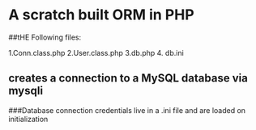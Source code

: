 # A scratch built ORM in PHP
##tHE Following files:


  1.Conn.class.php
  2.User.class.php
  3.db.php
  4. db.ini
  
  ## creates a connection to a MySQL database via mysqli
  ###Database connection credentials live in a .ini file and are loaded on initialization
